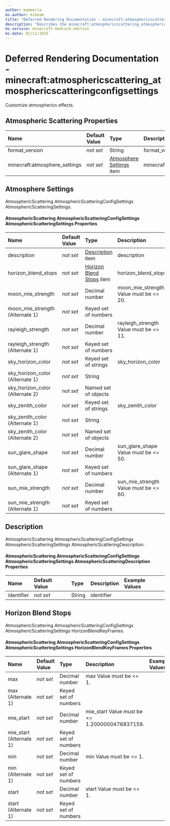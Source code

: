 ```yaml
---
author: mammerla
ms.author: mikeam
title: "Deferred Rendering Documentation - minecraft:atmosphericscattering_atmosphericscatteringconfigsettings"
description: "Describes the minecraft:atmosphericscattering_atmosphericscatteringconfigsettings deferred rendering"
ms.service: minecraft-bedrock-edition
ms.date: 02/11/2025 
---
```


# Deferred Rendering Documentation - minecraft:atmosphericscattering_atmosphericscatteringconfigsettings

Customize atmospherics effects.


## Atmospheric Scattering Properties

|Name       |Default Value |Type |Description |Example Values |
|:----------|:-------------|:----|:-----------|:------------- |
| format_version | *not set* | String | format_version |  | 
| minecraft:atmosphere_settings | *not set* | [Atmosphere Settings](#atmosphere-settings) item | minecraft:atmosphere_settings |  | 

## Atmosphere Settings
AtmosphericScattering AtmosphericScatteringConfigSettings AtmosphericScatteringSettings.


#### AtmosphericScattering AtmosphericScatteringConfigSettings AtmosphericScatteringSettings Properties

|Name       |Default Value |Type |Description |Example Values |
|:----------|:-------------|:----|:-----------|:------------- |
| description | *not set* | [Description](#description) item | description |  | 
| horizon_blend_stops | *not set* | [Horizon Blend Stops](#horizon-blend-stops) item | horizon_blend_stops |  | 
| moon_mie_strength | *not set* | Decimal number | moon_mie_strength Value must be <= 20. |  | 
| moon_mie_strength (Alternate 1) | *not set* | Keyed set of numbers |  |  | 
| rayleigh_strength | *not set* | Decimal number | rayleigh_strength Value must be <= 11. |  | 
| rayleigh_strength (Alternate 1) | *not set* | Keyed set of numbers |  |  | 
| sky_horizon_color | *not set* | Keyed set of strings | sky_horizon_color |  | 
| sky_horizon_color (Alternate 1) | *not set* | String |  |  | 
| sky_horizon_color (Alternate 2) | *not set* | Named set of objects |  |  | 
| sky_zenith_color | *not set* | Keyed set of strings | sky_zenith_color |  | 
| sky_zenith_color (Alternate 1) | *not set* | String |  |  | 
| sky_zenith_color (Alternate 2) | *not set* | Named set of objects |  |  | 
| sun_glare_shape | *not set* | Decimal number | sun_glare_shape Value must be <= 50. |  | 
| sun_glare_shape (Alternate 1) | *not set* | Keyed set of numbers |  |  | 
| sun_mie_strength | *not set* | Decimal number | sun_mie_strength Value must be <= 60. |  | 
| sun_mie_strength (Alternate 1) | *not set* | Keyed set of numbers |  |  | 

## Description
AtmosphericScattering AtmosphericScatteringConfigSettings AtmosphericScatteringSettings AtmosphericScatteringDescription.


#### AtmosphericScattering AtmosphericScatteringConfigSettings AtmosphericScatteringSettings AtmosphericScatteringDescription Properties

|Name       |Default Value |Type |Description |Example Values |
|:----------|:-------------|:----|:-----------|:------------- |
| identifier | *not set* | String | identifier |  | 

## Horizon Blend Stops
AtmosphericScattering AtmosphericScatteringConfigSettings AtmosphericScatteringSettings HorizonBlendKeyFrames.


#### AtmosphericScattering AtmosphericScatteringConfigSettings AtmosphericScatteringSettings HorizonBlendKeyFrames Properties

|Name       |Default Value |Type |Description |Example Values |
|:----------|:-------------|:----|:-----------|:------------- |
| max | *not set* | Decimal number | max Value must be <= 1. |  | 
| max (Alternate 1) | *not set* | Keyed set of numbers |  |  | 
| mie_start | *not set* | Decimal number | mie_start Value must be <= 1.2000000476837158. |  | 
| mie_start (Alternate 1) | *not set* | Keyed set of numbers |  |  | 
| min | *not set* | Decimal number | min Value must be <= 1. |  | 
| min (Alternate 1) | *not set* | Keyed set of numbers |  |  | 
| start | *not set* | Decimal number | start Value must be <= 1. |  | 
| start (Alternate 1) | *not set* | Keyed set of numbers |  |  | 
